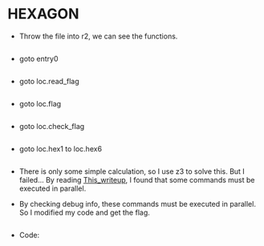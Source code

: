 # HEXAGON

- Throw the file into r2, we can see the functions.

    ![]()

- goto entry0

    ![]()

- goto loc.read_flag

    ![]()

- goto loc.flag

    ![]()

- goto loc.check_flag

    ![]()

- goto loc.hex1 to loc.hex6

    ![]()

- There is only some simple calculation, so I use z3 to solve this. But I failed... By reading [This_writeup](), I found that some commands must be executed in parallel.
- By checking debug info, these commands must be executed in parallel. So I modified my code and get the flag.

    ![]()

- Code:
    ```python
    ```


